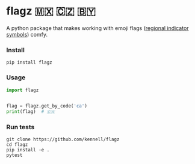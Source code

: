 # flagz 🇲🇽 🇨🇿 🇧🇾

A python package that makes working with emoji flags ([regional indicator symbols](https://en.wikipedia.org/wiki/Regional_Indicator_Symbol)) comfy.

### Install

```
pip install flagz
```

### Usage

```python
import flagz


flag = flagz.get_by_code('ca')
print(flag)  # 🇨🇦
```

### Run tests

```
git clone https://github.com/kennell/flagz
cd flagz
pip install -e .
pytest
```
